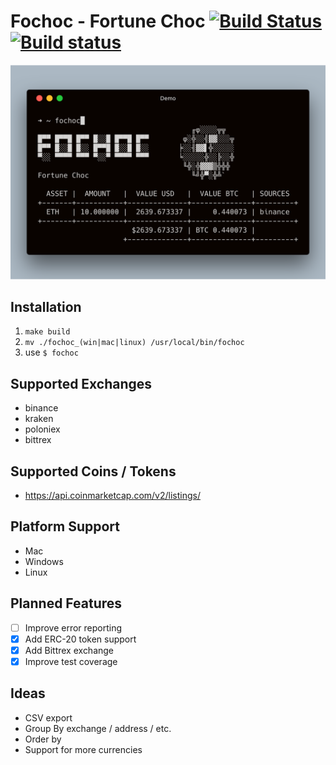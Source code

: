 # Fochoc - Fortune Choc [![Build Status](https://travis-ci.com/theotow/fochoc.svg?branch=master)](https://travis-ci.com/theotow/fochoc) [![Build status](https://ci.appveyor.com/api/projects/status/w0s545dhqeqmqhna?svg=true)](https://ci.appveyor.com/project/theotow/fochoc)

<img src="https://github.com/theotow/fochoc/blob/master/assets/preview.png " alt="" width="600" />

## Installation

1. ``` make build ```
2. ```mv ./fochoc_(win|mac|linux) /usr/local/bin/fochoc```
3. use ```$ fochoc```

## Supported Exchanges
- binance
- kraken
- poloniex
- bittrex

## Supported Coins / Tokens
- https://api.coinmarketcap.com/v2/listings/

## Platform Support

- Mac
- Windows
- Linux

## Planned Features

- [ ] Improve error reporting
- [x] Add ERC-20 token support
- [x] Add Bittrex exchange
- [x] Improve test coverage

## Ideas

- CSV export
- Group By exchange / address / etc.
- Order by
- Support for more currencies

